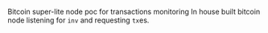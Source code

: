 Bitcoin super-lite node poc for transactions monitoring
In house built bitcoin node listening for `inv` and requesting `tx`es.
